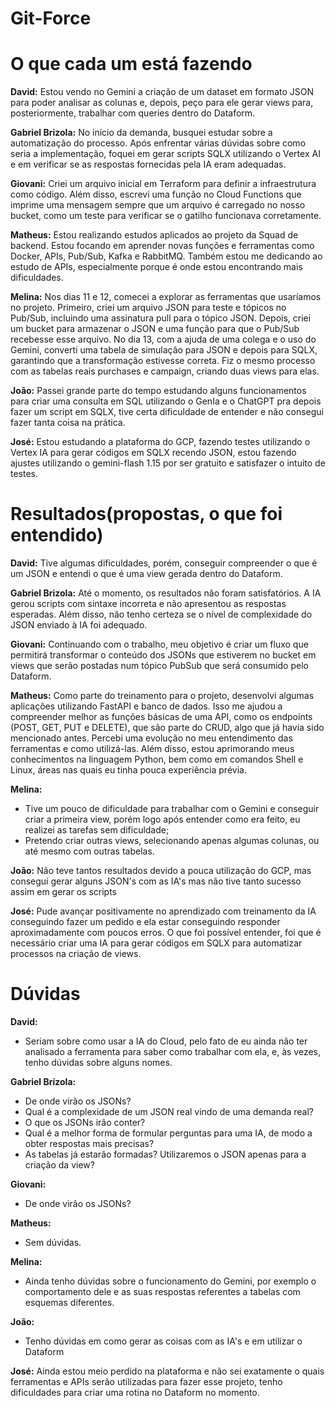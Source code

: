 # Git-Force
# O que cada um está fazendo

**David:** Estou vendo no Gemini a criação de um dataset em formato JSON para poder analisar as colunas e, depois, peço para ele gerar views para, posteriormente, trabalhar com queries dentro do Dataform.

**Gabriel Brizola:** No início da demanda, busquei estudar sobre a automatização do processo. Após enfrentar várias dúvidas sobre como seria a implementação, foquei em gerar scripts SQLX utilizando o Vertex AI e em verificar se as respostas fornecidas pela IA eram adequadas.

**Giovani:** Criei um arquivo inicial em Terraform para definir a infraestrutura como código. Além disso, escrevi uma função no Cloud Functions que imprime uma mensagem sempre que um arquivo é carregado no nosso bucket, como um teste para verificar se o gatilho funcionava corretamente.

**Matheus:** Estou realizando estudos aplicados ao projeto da Squad de backend. Estou focando em aprender novas funções e ferramentas como Docker, APIs, Pub/Sub, Kafka e RabbitMQ. Também estou me dedicando ao estudo de APIs, especialmente porque é onde estou encontrando mais dificuldades.

**Melina:** Nos dias 11 e 12, comecei a explorar as ferramentas que usaríamos no projeto. Primeiro, criei um arquivo JSON para teste e tópicos no Pub/Sub, incluindo uma assinatura pull para o tópico JSON. Depois, criei um bucket para armazenar o JSON e uma função para que o Pub/Sub recebesse esse arquivo. No dia 13, com a ajuda de uma colega e o uso do Gemini, converti uma tabela de simulação para JSON e depois para SQLX, garantindo que a transformação estivesse correta. Fiz o mesmo processo com as tabelas reais purchases e campaign, criando duas views para elas.

**João:** Passei grande parte do tempo estudando alguns funcionamentos para criar uma consulta em SQL utilizando o GenIa e o ChatGPT pra depois fazer um script em SQLX, tive certa dificuldade de entender e não consegui fazer tanta coisa na prática.

**José:** Estou estudando a plataforma do GCP, fazendo testes utilizando o Vertex IA para gerar códigos em SQLX recendo JSON, estou fazendo ajustes utilizando o gemini-flash 1.15 por ser gratuito e satisfazer o intuito de testes. 

# Resultados(propostas, o que foi entendido)

**David:** Tive algumas dificuldades, porém, conseguir compreender o que é um JSON e entendi o que é uma view gerada dentro do Dataform.

**Gabriel Brizola:** Até o momento, os resultados não foram satisfatórios. A IA gerou scripts com sintaxe incorreta e não apresentou as respostas esperadas. Além disso, não tenho certeza se o nível de complexidade do JSON enviado à IA foi adequado.

**Giovani:** Continuando com o trabalho, meu objetivo é criar um fluxo que permitirá transformar o conteúdo dos JSONs que estiverem no bucket em views que serão postadas num tópico PubSub que será consumido pelo Dataform.

**Matheus:** Como parte do treinamento para o projeto, desenvolvi algumas aplicações utilizando FastAPI e banco de dados. Isso me ajudou a compreender melhor as funções básicas de uma API, como os endpoints (POST, GET, PUT e DELETE), que são parte do CRUD, algo que já havia sido mencionado antes. Percebi uma evolução no meu entendimento das ferramentas e como utilizá-las. Além disso, estou aprimorando meus conhecimentos na linguagem Python, bem como em comandos Shell e Linux, áreas nas quais eu tinha pouca experiência prévia.

**Melina:** 
- Tive um pouco de dificuldade para trabalhar com o Gemini e conseguir criar a primeira view, porém logo após entender como era feito, eu realizei as tarefas sem dificuldade;
- Pretendo criar outras views, selecionando apenas algumas colunas, ou até mesmo com outras tabelas.

**João:** Não teve tantos resultados devido a pouca utilização do GCP, mas consegui gerar alguns JSON's com as IA's mas não tive tanto sucesso assim em gerar os scripts

**José:** Pude avançar positivamente no aprendizado com treinamento da IA conseguindo fazer um pedido e ela estar conseguindo responder aproximadamente com poucos erros. O que foi possível entender, foi que é necessário criar uma IA para gerar códigos em SQLX para automatizar processos na criação de views. 

# Dúvidas

**David:**
- Seriam sobre como usar a IA do Cloud, pelo fato de eu ainda não ter analisado a ferramenta para saber como trabalhar com ela, e, às vezes, tenho dúvidas sobre alguns nomes.

**Gabriel Brizola:** 
- De onde virão os JSONs?
- Qual é a complexidade de um JSON real vindo de uma demanda real?
- O que os JSONs irão conter?
- Qual é a melhor forma de formular perguntas para uma IA, de modo a obter respostas mais precisas?
- As tabelas já estarão formadas? Utilizaremos o JSON apenas para a criação da view?

**Giovani:** 
- De onde virão os JSONs?

**Matheus:**
- Sem dúvidas.

**Melina:**
- Ainda tenho dúvidas sobre o funcionamento do Gemini, por exemplo o comportamento dele e as suas respostas referentes a tabelas com esquemas diferentes.

**João:**
- Tenho dúvidas em como gerar as coisas com as IA's e em utilizar o Dataform

**José:** Ainda estou meio perdido na plataforma e não sei exatamente o quais ferramentas e APIs serão utilizadas para fazer esse projeto, tenho dificuldades para criar uma rotina no Dataform no momento.
